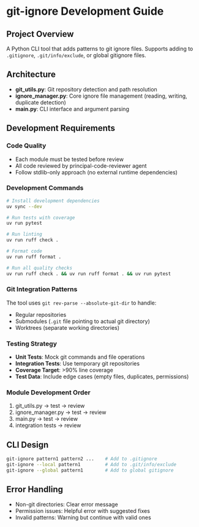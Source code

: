 # git-ignore Development Guide

## Project Overview

A Python CLI tool that adds patterns to git ignore files. Supports adding to `.gitignore`, `.git/info/exclude`, or global gitignore files.

## Architecture

- **git_utils.py**: Git repository detection and path resolution
- **ignore_manager.py**: Core ignore file management (reading, writing, duplicate detection)
- **main.py**: CLI interface and argument parsing

## Development Requirements

### Code Quality
- Each module must be tested before review
- All code reviewed by principal-code-reviewer agent
- Follow stdlib-only approach (no external runtime dependencies)

### Development Commands

```bash
# Install development dependencies
uv sync --dev

# Run tests with coverage
uv run pytest

# Run linting
uv run ruff check .

# Format code
uv run ruff format .

# Run all quality checks
uv run ruff check . && uv run ruff format . && uv run pytest
```

### Git Integration Patterns

The tool uses `git rev-parse --absolute-git-dir` to handle:
- Regular repositories
- Submodules (`.git` file pointing to actual git directory)
- Worktrees (separate working directories)

### Testing Strategy

- **Unit Tests**: Mock git commands and file operations
- **Integration Tests**: Use temporary git repositories
- **Coverage Target**: >90% line coverage
- **Test Data**: Include edge cases (empty files, duplicates, permissions)

### Module Development Order

1. git_utils.py → test → review
2. ignore_manager.py → test → review
3. main.py → test → review
4. integration tests → review

## CLI Design

```bash
git-ignore pattern1 pattern2 ...    # Add to .gitignore
git-ignore --local pattern1         # Add to .git/info/exclude
git-ignore --global pattern1        # Add to global gitignore
```

## Error Handling

- Non-git directories: Clear error message
- Permission issues: Helpful error with suggested fixes
- Invalid patterns: Warning but continue with valid ones